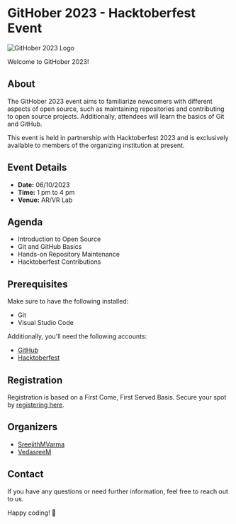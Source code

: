 # GitHober 2023 - Hacktoberfest Event

![GitHober 2023 Logo](https://github.com/VedasreeM/Githober23/blob/main/githober_banner.png)

Welcome to GitHober 2023!

## About

The GitHober 2023 event aims to familiarize newcomers with different aspects of open source, such as maintaining repositories and contributing to open source projects. Additionally, attendees will learn the basics of Git and GitHub.

This event is held in partnership with Hacktoberfest 2023 and is exclusively available to members of the organizing institution at present.

## Event Details

- **Date:** 06/10/2023
- **Time:** 1 pm to 4 pm
- **Venue:** AR/VR Lab

## Agenda

- Introduction to Open Source
- Git and GitHub Basics
- Hands-on Repository Maintenance
- Hacktoberfest Contributions

## Prerequisites

Make sure to have the following installed:

- Git
- Visual Studio Code

Additionally, you'll need the following accounts:

- [GitHub](https://github.com/)
- [Hacktoberfest](https://hacktoberfest.digitalocean.com/)

## Registration

Registration is based on a First Come, First Served Basis. Secure your spot by [registering here](https://events.mlh.io/events/10490-githober-2023-at-palakkad).

## Organizers

- [SreejithMVarma](https://github.com/SreejithMVarma)
- [VedasreeM](https://github.com/VedasreeM)

## Contact

If you have any questions or need further information, feel free to reach out to us.

Happy coding! 🚀
